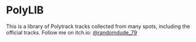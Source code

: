# PolyLIB
This is a library of Polytrack tracks collected from many spots, including the official tracks.
Follow me on itch.io: [@randomdude_79](https://randomdude-79.itch.io)
